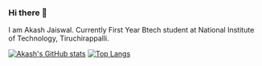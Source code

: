 ### Hi there 👋
I am Akash Jaiswal. Currently First Year Btech student at National Institute of Technology, Tiruchirappalli.

<!--Codechef - https://www.codechef.com/users/akashjaiswal03
My android app - https://play.google.com/store/apps/details?id=com.amostrone.akash.sanjeevwebsolutions&hl=en_IN&gl=US

Connect with me on - 
Linkedin - https://www.linkedin.com/in/akashjaiswal03/
Instagram - https://www.instagram.com/jai_akash03
Facebook - http://facebook.com/AkashJaiswal03-->

[![Akash's GitHub stats](https://github-readme-stats.vercel.app/api?username=jaiakash&count_private=true&show_icons=true&theme=radical)](https://github.com/anuraghazra/github-readme-stats)
[![Top Langs](https://github-readme-stats.vercel.app/api/top-langs/?username=jaiakash&layout=compact&show_icons=true&theme=radical)](https://github.com/anuraghazra/github-readme-stats)

<!--
**jaiakash/jaiakash** is a ✨ _special_ ✨ repository because its `README.md` (this file) appears on your GitHub profile.

Here are some ideas to get you started:

- 🔭 I’m currently working on ...
- 🌱 I’m currently learning ...
- 👯 I’m looking to collaborate on ...
- 🤔 I’m looking for help with ...
- 💬 Ask me about ...
- 📫 How to reach me: ...
- 😄 Pronouns: ...
- ⚡ Fun fact: ...
-->
